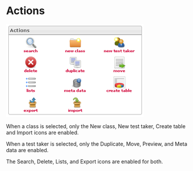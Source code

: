<!--
parent:
    title: Manage_Test_Takers
author:
    - 'Jérôme Bogaerts'
created_at: '2012-04-12 17:24:51'
updated_at: '2013-03-13 13:41:04'
tags:
    - 'Manage Test Takers'
-->

Actions
=======

![](../resources/testtakers-actions.png)

When a class is selected, only the New class, New test taker, Create table and Import icons are enabled.

When a test taker is selected, only the Duplicate, Move, Preview, and Meta data are enabled.

The Search, Delete, Lists, and Export icons are enabled for both.

